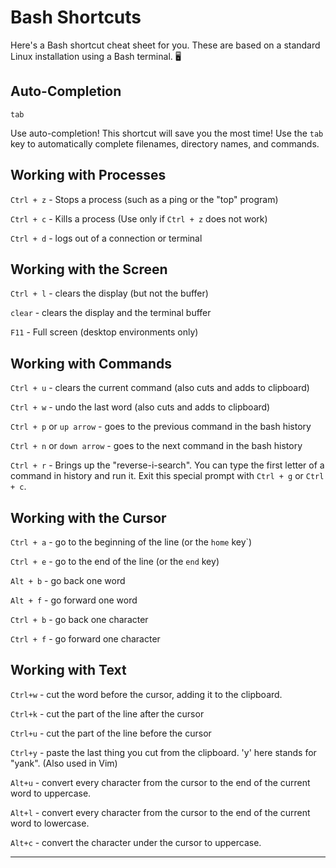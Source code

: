# Bash Shortcuts

Here's a Bash shortcut cheat sheet for you. These are based on a standard Linux installation using a Bash terminal. 🖥️

## Auto-Completion

`tab`

Use auto-completion! This shortcut will save you the most time! Use the `tab` key to automatically complete filenames, directory names, and commands. 

## Working with Processes

`Ctrl + z` - Stops a process (such as a ping or the "top" program)

`Ctrl + c` - Kills a process (Use only if `Ctrl + z` does not work)

`Ctrl + d` - logs out of a connection or terminal

## Working with the Screen

`Ctrl + l` - clears the display (but not the buffer)

`clear` - clears the display and the terminal buffer

`F11` - Full screen (desktop environments only)

## Working with Commands

`Ctrl + u` - clears the current command (also cuts and adds to clipboard)

`Ctrl + w` - undo the last word (also cuts and adds to clipboard)

`Ctrl + p` or `up arrow` - goes to the previous command in the bash history

`Ctrl + n` or `down arrow` - goes to the next command in the bash history

`Ctrl + r` - Brings up the "reverse-i-search". You can type the first letter of a command in history and run it. Exit this special prompt with `Ctrl + g` or `Ctrl + c`.

## Working with the Cursor

`Ctrl + a` - go to the beginning of the line (or the `home` key`)

`Ctrl + e` - go to the end of the line (or the `end` key)

`Alt + b` - go back one word

`Alt + f` - go forward one word

`Ctrl + b` - go back one character

`Ctrl + f` - go forward one character

## Working with Text

`Ctrl+w` - cut the word before the cursor, adding it to the clipboard.

`Ctrl+k` - cut the part of the line after the cursor

`Ctrl+u` - cut the part of the line before the cursor

`Ctrl+y` - paste the last thing you cut from the clipboard. 'y' here stands for "yank". (Also used in Vim)

`Alt+u` - convert every character from the cursor to the end of the current word to uppercase.

`Alt+l` - convert every character from the cursor to the end of the current word to lowercase.

`Alt+c` - convert the character under the cursor to uppercase.

---
